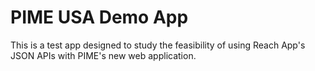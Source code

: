# PIME USA Demo App

This is a test app designed to study the feasibility of using Reach App's JSON APIs with PIME's new web application.
